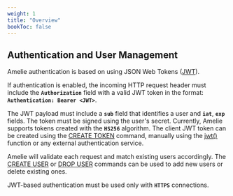 ```yaml
---
weight: 1
title: "Overview"
bookToc: false
---
```


## Authentication and User Management

Amelie authentication is based on using JSON Web Tokens ([JWT](https://jwt.io/)).

If authentication is enabled, the incoming HTTP request header must include the **`Authorization`** field with
a valid JWT token in the format: **`Authentication: Bearer <JWT>`**.

The JWT payload must include a **`sub`** field that identifies a user and **`iat`**, **`exp`** fields. The token must be signed using the
user's secret. Currently, Amelie supports tokens created with the **`HS256`** algorithm.
The client JWT token can be created using the [CREATE TOKEN](/docs/users/create_token) command, manually using
the [jwt()](/docs/sql/functions/crypto) function or any external authentication service.

Amelie will validate each request and match existing users accordingly. The [CREATE USER](/docs/users/create) or
[DROP USER](/docs/users/drop) commands can be used to add new users or delete existing ones.

JWT-based authentication must be used only with **`HTTPS`** connections.
